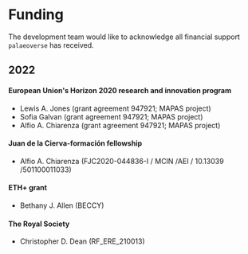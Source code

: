 # Funding
The development team would like to acknowledge all financial support `palaeoverse` has received.

## 2022

#### European Union's Horizon 2020 research and innovation program

* Lewis A. Jones (grant agreement 947921; MAPAS project)
* Sofia Galvan (grant agreement 947921; MAPAS project)
* Alfio A. Chiarenza (grant agreement 947921; MAPAS project)

#### Juan de la Cierva-formación fellowship

* Alfio A. Chiarenza (FJC2020-044836-I / MCIN /AEI / 10.13039 /501100011033)

#### ETH+ grant

* Bethany J. Allen (BECCY)

#### The Royal Society

* Christopher D. Dean (RF_ERE_210013)

